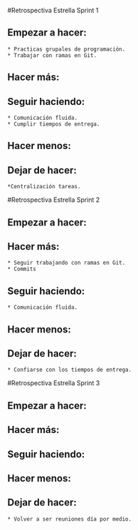 #Retrospectiva Estrella Sprint 1

## Empezar a hacer:
	* Practicas grupales de programación.
	* Trabajar con ramas en Git. 

## Hacer más:

## Seguir haciendo:
	* Comunicación fluida.
	* Cumplir tiempos de entrega.

## Hacer menos:

## Dejar de hacer:
	*Centralización tareas.

#Retrospectiva Estrella Sprint 2

## Empezar a hacer:


## Hacer más:
	* Seguir trabajando con ramas en Git.
	* Commits
## Seguir haciendo:
	* Comunicación fluida.
	

## Hacer menos:

## Dejar de hacer:
	* Confiarse con los tiempos de entrega.

#Retrospectiva Estrella Sprint 3

## Empezar a hacer:


## Hacer más:
	
## Seguir haciendo:
	

## Hacer menos:

## Dejar de hacer:
	* Volver a ser reuniones día por medio.
